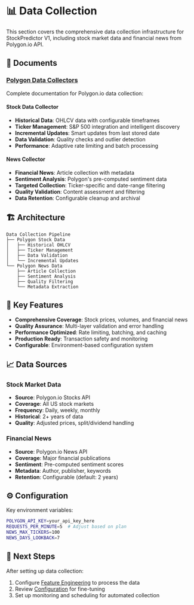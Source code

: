 # 📊 Data Collection

This section covers the comprehensive data collection infrastructure for StockPredictor V1, including stock market data and financial news from Polygon.io API.

## 📄 Documents

### [Polygon Data Collectors](./polygon/)
Complete documentation for Polygon.io data collection:

#### Stock Data Collector
- **Historical Data**: OHLCV data with configurable timeframes
- **Ticker Management**: S&P 500 integration and intelligent discovery
- **Incremental Updates**: Smart updates from last stored date
- **Data Validation**: Quality checks and outlier detection
- **Performance**: Adaptive rate limiting and batch processing

#### News Collector  
- **Financial News**: Article collection with metadata
- **Sentiment Analysis**: Polygon's pre-computed sentiment data
- **Targeted Collection**: Ticker-specific and date-range filtering
- **Quality Validation**: Content assessment and filtering
- **Data Retention**: Configurable cleanup and archival

## 🏗️ Architecture

```
Data Collection Pipeline
├── Polygon Stock Data
│   ├── Historical OHLCV
│   ├── Ticker Management
│   ├── Data Validation
│   └── Incremental Updates
└── Polygon News Data
    ├── Article Collection
    ├── Sentiment Analysis
    ├── Quality Filtering
    └── Metadata Extraction
```

## 🎯 Key Features

- **Comprehensive Coverage**: Stock prices, volumes, and financial news
- **Quality Assurance**: Multi-layer validation and error handling
- **Performance Optimized**: Rate limiting, batching, and caching
- **Production Ready**: Transaction safety and monitoring
- **Configurable**: Environment-based configuration system

## 📈 Data Sources

### Stock Market Data
- **Source**: Polygon.io Stocks API
- **Coverage**: All US stock markets
- **Frequency**: Daily, weekly, monthly
- **Historical**: 2+ years of data
- **Quality**: Adjusted prices, split/dividend handling

### Financial News
- **Source**: Polygon.io News API  
- **Coverage**: Major financial publications
- **Sentiment**: Pre-computed sentiment scores
- **Metadata**: Author, publisher, keywords
- **Retention**: Configurable (default: 2 years)

## ⚙️ Configuration

Key environment variables:
```bash
POLYGON_API_KEY=your_api_key_here
REQUESTS_PER_MINUTE=5  # Adjust based on plan
NEWS_MAX_TICKERS=100
NEWS_DAYS_LOOKBACK=7
```

## 🔄 Next Steps

After setting up data collection:
1. Configure [Feature Engineering](../04-feature-engineering/) to process the data
2. Review [Configuration](../06-configuration/) for fine-tuning
3. Set up monitoring and scheduling for automated collection 